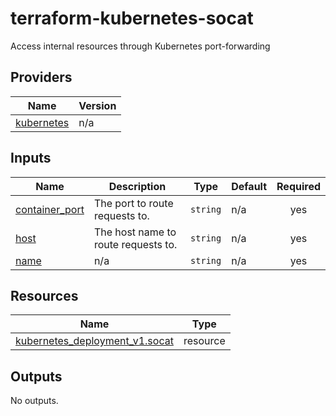<!-- BEGIN_TF_DOCS -->
# terraform-kubernetes-socat
Access internal resources through Kubernetes port-forwarding
## Providers

| Name | Version |
|------|---------|
| <a name="provider_kubernetes"></a> [kubernetes](#provider\_kubernetes) | n/a |
## Inputs

| Name | Description | Type | Default | Required |
|------|-------------|------|---------|:--------:|
| <a name="input_container_port"></a> [container\_port](#input\_container\_port) | The port to route requests to. | `string` | n/a | yes |
| <a name="input_host"></a> [host](#input\_host) | The host name to route requests to. | `string` | n/a | yes |
| <a name="input_name"></a> [name](#input\_name) | n/a | `string` | n/a | yes |
## Resources

| Name | Type |
|------|------|
| [kubernetes_deployment_v1.socat](https://registry.terraform.io/providers/hashicorp/kubernetes/latest/docs/resources/deployment_v1) | resource |
## Outputs

No outputs.
<!-- END_TF_DOCS -->